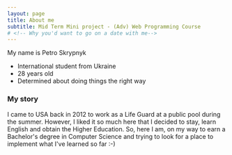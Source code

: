 ```yaml
---
layout: page
title: About me
subtitle: Mid Term Mini project - (Adv) Web Programming Course
# <!-- Why you'd want to go on a date with me--> 
---
```


My name is Petro Skrypnyk

- International student from Ukraine
- 28 years old
- Determined about doing things the right way

<!-- What else do you need? -->

### My story

I came to USA back in 2012 to work as a Life Guard at a public pool during the summer.
However, I liked it so much here that I decided to stay, learn English and obtain the Higher Education.
So, here I am, on my way to earn a Bachelor's degree in Computer Science and trying to look for a place to implement what I've learned so far :-)
<!-- To be honest, I'm having some trouble remembering right now, so why don't you just watch [my movie](https://en.wikipedia.org/wiki/The_Princess_Bride_%28film%29) and it will answer **all** your questions.-->

